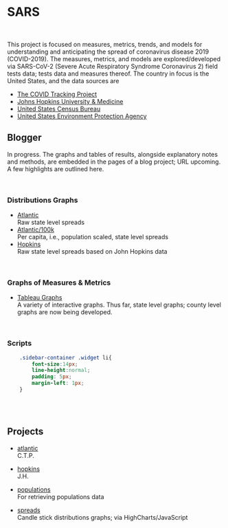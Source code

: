 # SARS

<br>

This project is focused on measures, metrics, trends, and models for understanding and anticipating the spread of coronavirus disease 2019 (COVID-2019).  The measures, metrics, and models are explored/developed via SARS-CoV-2 (Severe Acute Respiratory Syndrome Coronavirus 2) field tests data; tests data and measures thereof.  The country in focus is the United States, and the data sources are

* [The COVID Tracking Project](https://covidtracking.com)
* [Johns Hopkins University & Medicine](https://github.com/CSSEGISandData/COVID-19)
* [United States Census Bureau](https://www.census.gov/en.html)
* [United States Environment Protection Agency](https://www.epa.gov)

## Blogger

In progress.  The graphs and tables of results, alongside explanatory notes and methods, are embedded in the pages of a blog project; URL upcoming.  A few highlights are outlined here.

<br>

### Distributions Graphs

* [Atlantic](https://nbviewer.jupyter.org/github/briefings/sars/blob/develop/graphs/spreads/pages/atlantic.html) <br> Raw state level spreads
* [Atlantic/100k](https://nbviewer.jupyter.org/github/briefings/sars/blob/develop/graphs/spreads/pages/atlanticscaled.html) <br> Per capita, i.e., population scaled, state level spreads
* [Hopkins](https://nbviewer.jupyter.org/github/briefings/sars/blob/develop/graphs/spreads/pages/hopkins.html) <br> Raw state level spreads based on John Hopkins data

<br>

### Graphs of Measures & Metrics
* [Tableau Graphs](https://public.tableau.com/profile/c.a.6464#!/) <br> A variety of interactive graphs.  Thus far, state level graphs; county level graphs are now being developed.

<br>

### Scripts

```css
	.sidebar-container .widget li{
		font-size:14px;
		line-height:normal;
		padding: 5px;
		margin-left: 1px;
	}
```

<br>
<br>


## Projects

* [atlantic](./fundamentals/atlantic) <br/> C.T.P.

* [hopkins](./fundamentals/hopkins) <br/> J.H.

* [populations](./fundamentals/populations) <br/> For retrieving populations data

* [spreads](./graphs/spreads) <br/> Candle stick distributions graphs; via HighCharts/JavaScript
